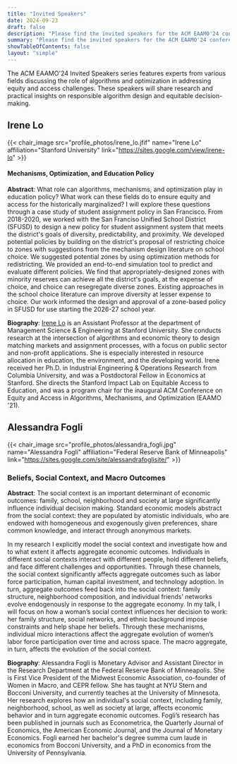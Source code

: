 ```yaml
---
title: "Invited Speakers"
date: 2024-09-23
draft: false
description: "Please find the invited speakers for the ACM EAAMO'24 conference."
summary: "Please find the invited speakers for the ACM EAAMO'24 conference."
showTableOfContents: false
layout: "simple"
---
```


The ACM EAAMO'24 Invited Speakers series features experts from various fields discussing the role of algorithms and optimization in addressing equity and access challenges. These speakers will share research and practical insights on responsible algorithm design and equitable decision-making.

## Irene Lo

{{< chair_image src="profile_photos/irene_lo.jfif" name="Irene Lo" affiliation="Stanford University" link="https://sites.google.com/view/irene-lo" >}}

#### Mechanisms, Optimization, and Education Policy

**Abstract**: What role can algorithms, mechanisms, and optimization play in education policy? What work can these fields do to ensure equity and access for the historically marginalized? I will explore these questions through a case study of student assignment policy in San Francisco. From 2018-2020, we worked with the San Franciso Unified School District (SFUSD) to design a new policy for student assignment system that meets the district's goals of diversity, predictability, and proximity. We developed potential policies by building on the district's proposal of restricting choice to zones with suggestions from the mechanism design literature on school choice. We suggested potential zones by using optimization methods for redistricting. We provided an end-to-end simulation tool to predict and evaluate different policies. We find that appropriately-designed zones with minority reserves can achieve all the district's goals, at the expense of choice, and choice can resegregate diverse zones. Existing approaches in the school choice literature can improve diversity at lesser expense to choice. Our work informed the design and approval of a zone-based policy in SFUSD for use starting the 2026-27 school year.

**Biography**: [Irene Lo](https://sites.google.com/view/irene-lo) is an Assistant Professor at the department of Management Science & Engineering at Stanford University. She conducts research at the intersection of algorithms and economic theory to design matching markets and assignment processes, with a focus on public sector and non-profit applications. She is especially interested in resource allocation in education, the environment, and the developing world. Irene received her Ph.D. in Industrial Engineering & Operations Research from Columbia University, and was a Postdoctoral Fellow in Economics at Stanford. She directs the Stanford Impact Lab on Equitable Access to Education, and was a program chair for the inaugural ACM Conference on Equity and Access in Algorithms, Mechanisms, and Optimization (EAAMO '21).

## Alessandra Fogli

{{< chair_image src="profile_photos/alessandra_fogli.jpg" name="Alessandra Fogli" affiliation="Federal Reserve Bank of Minneapolis" link="https://sites.google.com/site/alessandrafoglisite/" >}}

### Beliefs, Social Context, and Macro Outcomes 

**Abstract**: The social context is an important determinant of economic outcomes: family, school, neighborhood and society at large significantly influence individual decision making. Standard economic models abstract from the social context: they are populated by atomistic individuals, who are endowed with homogeneous and exogenously given preferences, share common knowledge, and interact through anonymous markets.

In my research I explicitly model the social context and investigate how and to what extent it affects aggregate economic outcomes. Individuals in different social contexts interact with different people, hold different beliefs, and face different challenges and opportunities. Through these channels, the social context significantly affects aggregate outcomes such as labor force participation, human capital investment, and technology adoption. In turn, aggregate outcomes feed back into the social context: family structure, neighborhood composition, and individual friends’ networks evolve endogenously in response to the aggregate economy. In my talk, I will focus on how a woman’s social context influences her decision to work: her family structure, social networks, and ethnic background impose constraints and help shape her beliefs. Through these mechanisms, individual micro interactions affect the aggregate evolution of women’s labor force participation over time and across space. The macro aggregate, in turn, affects the evolution of the social context.

**Biography**: Alessandra Fogli is Monetary Advisor and Assistant Director in the Research Department at the Federal Reserve Bank of Minneapolis. She is First Vice President of the Midwest Economic Association, co-founder of Women in Macro, and CEPR fellow. She has taught at NYU Stern and Bocconi University, and currently teaches at the University of Minnesota. Her research explores how an individual's social context, including family, neighborhood, school, as well as society at large, affects economic behavior and in turn aggregate economic outcomes. Fogli’s research has been published in journals such as Econometrica, the Quarterly Journal of Economics, the American Economic Journal, and the Journal of Monetary Economics. Fogli earned her bachelor's degree summa cum laude in economics from Bocconi University, and a PhD in economics from the University of Pennsylvania.